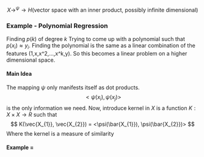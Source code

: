$$
X \rightarrow^\psi \rightarrow H (\text{vector space with an inner product, possibly infinite dimensional})
$$
### Example - Polynomial Regression
Finding $p(k)$ of degree $k$
Trying to come up with a polynomial such that $p(x_{i})\approx y_{i}$.
Finding the polynomial is the same as a linear combination of the features (1,x,x^2,...,x^k,y). So this becomes a linear problem on a higher dimensional space.

#### Main Idea
The mapping $\psi$ only manifests itself as dot products.$$
<\psi (x_{i}),\psi(x_{j})>
$$
is the only information we need.
Now, introduce kernel in $X$ is a function $K:X\times X\rightarrow R$ such that $$
K(\vec{X_{1}}, \vec{X_{2}}) = <\psi(\bar{X_{1}}), \psi(\bar{X_{2}})> 
$$Where the kernel is a measure of similarity

#### Example = 